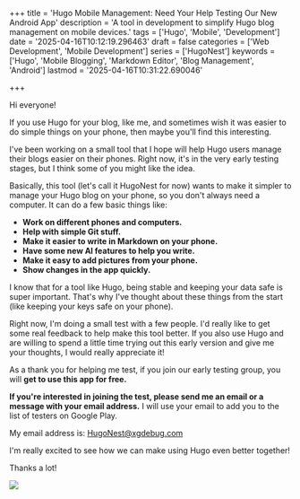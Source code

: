 +++
title = 'Hugo Mobile Management: Need Your Help Testing Our New Android App'
description = 'A tool in development to simplify Hugo blog management on mobile devices.'
tags = ['Hugo', 'Mobile', 'Development']
date = '2025-04-16T10:12:19.296463'
draft = false
categories = ['Web Development', 'Mobile Development']
series = ['HugoNest']
keywords = ['Hugo', 'Mobile Blogging', 'Markdown Editor', 'Blog Management', 'Android']
lastmod = '2025-04-16T10:31:22.690046'

+++


Hi everyone!

If you use Hugo for your blog, like me, and sometimes wish it was easier to do simple things on your phone, then maybe you'll find this interesting.

I've been working on a small tool that I hope will help Hugo users manage their blogs easier on their phones. Right now, it's in the very early testing stages, but I think some of you might like the idea.

Basically, this tool (let's call it HugoNest for now) wants to make it simpler to manage your Hugo blog on your phone, so you don't always need a computer. It can do a few basic things like:

* **Work on different phones and computers.**
* **Help with simple Git stuff.**
* **Make it easier to write in Markdown on your phone.**
* **Have some new AI features to help you write.**
* **Make it easy to add pictures from your phone.**
* **Show changes in the app quickly.**

I know that for a tool like Hugo, being stable and keeping your data safe is super important. That's why I've thought about these things from the start (like keeping your keys safe on your phone).

Right now, I'm doing a small test with a few people. I'd really like to get some real feedback to help make this tool better. If you also use Hugo and are willing to spend a little time trying out this early version and give me your thoughts, I would really appreciate it!

As a thank you for helping me test, if you join our early testing group, you will **get to use this app for free.**

**If you're interested in joining the test, please send me an email or a message with your email address.** I will use your email to add you to the list of testers on Google Play.

My email address is:  HugoNest@xgdebug.com

 
I'm really excited to see how we can make using Hugo even better together!

Thanks a lot!
 
![](https://hugonest.github.io/static/media/dashboard.png)
